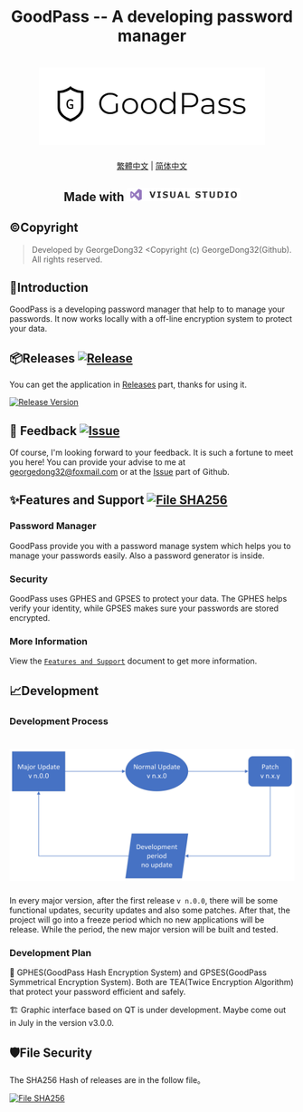 <h1 align="center">
GoodPass -- A developing password manager
<h1 align="center">
  <img src="https://github.com/GeorgeDong32/GoodPass/blob/resource/Title%20Photo/GoodPass2.0T.png" alt="GoodPass" width="400">
</h1>
  <p align="center">
    <a href="/Readmes/README_tcn.md">繁體中文</a>
    |
    <a href="/Readmes/README_scn.md">简体中文</a>
</p>
</h1>
<h2 align="center">
  Made with <img src="https://github.com/GeorgeDong32/GoodPass/blob/resource/Other%20Photos/visual_studio.png" alt="VS" width="200">
</h2>

## ©️Copyright
> Developed by GeorgeDong32 <Copyright (c) GeorgeDong32(Github). All rights reserved.<br>

## 🎤Introduction
GoodPass is a developing password manager that help to to manage your passwords. It now works locally with a off-line encryption system to protect your data.
## 📦Releases  [<img src="https://img.shields.io/badge/GoodPass-Release-34558b" alt="Release">](https://github.com/GeorgeDong32/GoodPass/releases)
You can get the application in [Releases](https://github.com/GeorgeDong32/GoodPass/releases) part, thanks for using it.

[![Release Version](https://img.shields.io/github/v/release/GeorgeDong32/GoodPass)](https://github.com/GeorgeDong32/GoodPass/releases/latest)

## 💬 Feedback  [<img src="https://img.shields.io/badge/GoodPass-Feedback-939597" alt="Issue">](https://github.com/GeorgeDong32/GoodPass/issues)
Of course, I'm looking forward to your feedback.
It is such a fortune to meet you here! You can provide your advise to me at georgedong32@foxmail.com or at the [Issue](https://github.com/GeorgeDong32/GoodPass/issues) part of Github.

## ✨Features and Support [<img src="https://img.shields.io/badge/GoodPass-Features and Support-FFFFFF" alt="File SHA256">](https://github.com/GeorgeDong32/GoodPass/blob/main/Features_and_Support/Features_and_Support.md)

### Password Manager
GoodPass provide you with a password manage system which helps you to manage your passwords easily. Also a password generator is inside.
### Security
GoodPass uses GPHES and GPSES to protect your data. The GPHES helps verify your identity, while GPSES makes sure your passwords are stored encrypted.
### More Information
View the [`Features and Support`](https://github.com/GeorgeDong32/GoodPass/blob/main/Features_and_Support/Features_and_Support.md) document to get more information.

## 📈Development
### Development Process

<h1 align="center">
  <img src="https://github.com/GeorgeDong32/GoodPass/blob/resource/Other%20Photos/GoodPass_development_process.png" alt="Development Process" width="600">
</h1>

In every major version, after the first release `v n.0.0`, there will be some functional updates, security updates and also some patches. After that, the project will go into a freeze period which no new applications will be release. While the period, the new major version will be built and tested. 

### Development Plan
🚧 GPHES(GoodPass Hash Encryption System) and GPSES(GoodPass Symmetrical Encryption System). Both are TEA(Twice Encryption Algorithm) that protect your password efficient and safely.

🏗️ Graphic interface based on QT is under development. Maybe come out in July in the version v3.0.0.
## 🛡File Security
The SHA256 Hash of releases are in the follow file。

[<img src="https://img.shields.io/badge/GoodPass-File SHA256-24617D" alt="File SHA256">](https://github.com/GeorgeDong32/GoodPass/blob/main/File_SHA256.md)
